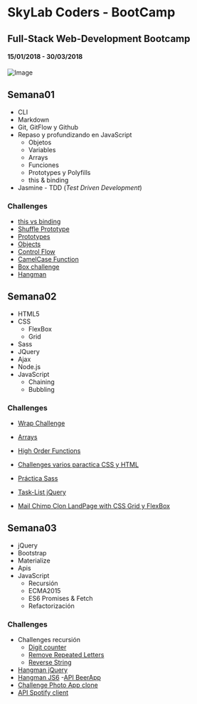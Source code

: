 # SkyLab Coders - BootCamp 
## Full-Stack Web-Development Bootcamp
#### 15/01/2018 - 30/03/2018 

![Image](https://camo.githubusercontent.com/7b3a7c3e9cdafad0258e05bbfd5b9d2ca38ba912/687474703a2f2f7777772e736b796c6162636f646572732e636f6d2f696d616765732f3430332f64656661756c742e706e67)

## Semana01

- CLI 
- Markdown
- Git, GitFlow y Github
- Repaso y profundizando en JavaScript
    - Objetos
    - Variables
    - Arrays 
    - Funciones
    - Prototypes y Polyfills
    - this & binding
- Jasmine - TDD (*Test Driven Development*)

### Challenges

- [this vs binding](https://github.com/AsierDev/skylab-bootcamp/tree/master/course/frontend/topics/javascript/this-vs-binding)   
- [Shuffle Prototype](https://github.com/AsierDev/skylab-bootcamp/tree/master/course/frontend/topics/javascript/shufflePrototype)
- [Prototypes](https://github.com/AsierDev/skylab-bootcamp/tree/master/course/frontend/topics/javascript/prototypes)
- [Objects](https://github.com/AsierDev/skylab-bootcamp/tree/master/course/frontend/topics/javascript/objects-challenge)
- [Control Flow](https://github.com/AsierDev/skylab-bootcamp/tree/master/course/frontend/topics/javascript/ControlFlow)
- [CamelCase Function](https://github.com/AsierDev/skylab-bootcamp/tree/master/course/frontend/topics/javascript/CamelCaseFunction)
- [Box challenge](https://github.com/AsierDev/skylab-bootcamp/tree/master/course/frontend/topics/javascript/challenge-Box)
- [Hangman](https://github.com/AsierDev/skylab-bootcamp/tree/master/course/frontend/topics/javascript/hangman)


## Semana02

- HTML5
- CSS
    - FlexBox
    - Grid
- Sass
- JQuery
- Ajax
- Node.js
- JavaScript
    - Chaining
    - Bubbling

### Challenges

- [Wrap Challenge](https://github.com/AsierDev/skylab-bootcamp/tree/master/course/frontend/topics/javascript/WrapChallenge)
- [Arrays](https://github.com/AsierDev/skylab-bootcamp/tree/master/course/frontend/topics/javascript/arrays)
- [High Order Functions](https://github.com/AsierDev/skylab-bootcamp/tree/master/course/frontend/topics/javascript/higher-order-functions-challenge)

- [Challenges varios paractica CSS y HTML](https://github.com/AsierDev/skylab-bootcamp/tree/master/course/frontend/topics/HTML-CSS)
- [Práctica Sass](https://github.com/AsierDev/skylab-bootcamp/tree/master/course/frontend/topics/SASS/sassify-this)
- [Task-List jQuery](https://github.com/AsierDev/skylab-bootcamp/tree/master/course/frontend/topics/jQuery/task-list)
- [Mail Chimp Clon LandPage with CSS Grid y FlexBox](https://github.com/AsierDev/skylab-bootcamp/tree/master/course/frontend/topics/HTML-CSS/exercisesCSS/5-landing)


## Semana03

- jQuery
- Bootstrap
- Materialize
- Apis
- JavaScript
    - Recursión
    - ECMA2015
    - ES6 Promises & Fetch
    - Refactorización
    

### Challenges

- Challenges recursión 
    - [Digit counter](https://github.com/AsierDev/skylab-bootcamp/tree/master/course/frontend/topics/javascript/CHALLENE-digit-counter) 
    - [Remove Repeated Letters](https://github.com/AsierDev/skylab-bootcamp/tree/master/course/frontend/topics/javascript/CHALLENGE-remove-repeat-chars)
    - [Reverse String](https://github.com/AsierDev/skylab-bootcamp/tree/master/course/frontend/topics/javascript/CHALLENGE-reverse-string)
- [Hangman jQuery](https://github.com/AsierDev/skylab-bootcamp/tree/master/course/frontend/topics/jQuery/Hangman%20JQuery)
- [Hangman JS6](https://github.com/AsierDev/skylab-bootcamp/tree/master/course/frontend/topics/ECMA2015/hangman-ECMA2015)
-[API BeerApp](https://github.com/AsierDev/skylab-bootcamp/tree/master/course/frontend/topics/jQuery/beerApp-Ajax)
- [Challenge Photo App clone](https://github.com/AsierDev/skylab-bootcamp/tree/master/course/frontend/topics/bootstrap/CHALLENGE-photo-app-bs)
- [API Spotify client](https://github.com/AsierDev/skylab-bootcamp/tree/master/course/frontend/topics/bootstrap/spotify)   
